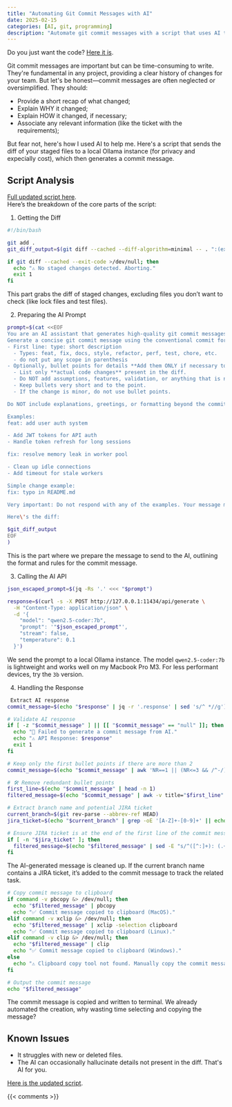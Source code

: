 ```yaml
---
title: "Automating Git Commit Messages with AI"
date: 2025-02-15
categories: [AI, git, programming]
description: "Automate git commit messages with a script that uses AI to generate concise messages."
---
```


Do you just want the code? [Here it is](https://github.com/PandaSekh/scripts/blob/main/ai-commit.sh).

Git commit messages are important but can be time-consuming to write. They're fundamental in any project, providing a clear history of changes for your team. But let's be honest—commit messages are often neglected or oversimplified. They should:
- Provide a short recap of what changed;
- Explain WHY it changed;
- Explain HOW it changed, if necessary;
- Associate any relevant information (like the ticket with the requirements);

But fear not, here's how I used AI to help me. Here's a script that sends the diff of your staged files to a local Ollama instance (for privacy and expecially cost), which then generates a commit message.

## Script Analysis
[Full updated script here](https://github.com/PandaSekh/scripts/blob/main/ai-commit.sh).  
Here’s the breakdown of the core parts of the script:

1. Getting the Diff
```bash
#!/bin/bash

git add .
git_diff_output=$(git diff --cached --diff-algorithm=minimal -- . ":(exclude)package.json" ":(exclude)package-lock.json" ":(exclude)*.lock" ":(exclude)*.test.*" ":(exclude).changeset/*")

if git diff --cached --exit-code >/dev/null; then
  echo "⚠️ No staged changes detected. Aborting."
  exit 1
fi
```
This part grabs the diff of staged changes, excluding files you don’t want to check (like lock files and test files).

2. Preparing the AI Prompt
```bash
prompt=$(cat <<EOF
You are an AI assistant that generates high-quality git commit messages.
Generate a concise git commit message using the conventional commit format:
- First line: type: short description
  - Types: feat, fix, docs, style, refactor, perf, test, chore, etc.
  - do not put any scope in parenthesis
- Optionally, bullet points for details **Add them ONLY if necessary to add more details**:
  - List only **actual code changes** present in the diff.
  - Do NOT add assumptions, features, validation, or anything that is not explicitly in the diff.
  - Keep bullets very short and to the point.
  - If the change is minor, do not use bullet points.

Do NOT include explanations, greetings, or formatting beyond the commit message.

Examples:
feat: add user auth system

- Add JWT tokens for API auth
- Handle token refresh for long sessions

fix: resolve memory leak in worker pool

- Clean up idle connections
- Add timeout for stale workers

Simple change example:
fix: typo in README.md

Very important: Do not respond with any of the examples. Your message must be based on the diff that is about to be provided.

Here\'s the diff:

$git_diff_output
EOF
)
```
This is the part where we prepare the message to send to the AI, outlining the format and rules for the commit message.

3. Calling the AI API
```bash
json_escaped_prompt=$(jq -Rs '.' <<< "$prompt")

response=$(curl -s -X POST http://127.0.0.1:11434/api/generate \
  -H "Content-Type: application/json" \
  -d '{
    "model": "qwen2.5-coder:7b",
    "prompt": '"$json_escaped_prompt"',
    "stream": false,
    "temperature": 0.1
  }')
```
We send the prompt to a local Ollama instance. The model `qwen2.5-coder:7b` is lightweight and works well on my Macbook Pro M3. For less performant devices, try the `3b` version.

4. Handling the Response
```bash
 Extract AI response
commit_message=$(echo "$response" | jq -r '.response' | sed 's/^ *//g')

# Validate AI response
if [ -z "$commit_message" ] || [[ "$commit_message" == "null" ]]; then
  echo "🚫 Failed to generate a commit message from AI."
  echo "⚠️ API Response: $response"
  exit 1
fi

# Keep only the first bullet points if there are more than 2
commit_message=$(echo "$commit_message" | awk 'NR==1 || (NR<=3 && /^-/)')

# 🛠 Remove redundant bullet points
first_line=$(echo "$commit_message" | head -n 1)
filtered_message=$(echo "$commit_message" | awk -v title="$first_line" 'NR==1 || (NR==3 && $0 != "- " title)')

# Extract branch name and potential JIRA ticket
current_branch=$(git rev-parse --abbrev-ref HEAD)
jira_ticket=$(echo "$current_branch" | grep -oE '[A-Z]+-[0-9]+' || echo "")

# Ensure JIRA ticket is at the end of the first line of the commit message
if [ -n "$jira_ticket" ]; then
  filtered_message=$(echo "$filtered_message" | sed -E "s/^([^:]+): (.+)$/\1: \2 ($jira_ticket)/")
fi
```
The AI-generated message is cleaned up. If the current branch name contains a JIRA ticket, it’s added to the commit message to track the related task.


```bash
# Copy commit message to clipboard
if command -v pbcopy &> /dev/null; then
  echo "$filtered_message" | pbcopy
  echo "✅ Commit message copied to clipboard (MacOS)."
elif command -v xclip &> /dev/null; then
  echo "$filtered_message" | xclip -selection clipboard
  echo "✅ Commit message copied to clipboard (Linux)."
elif command -v clip &> /dev/null; then
  echo "$filtered_message" | clip
  echo "✅ Commit message copied to clipboard (Windows)."
else
  echo "⚠️ Clipboard copy tool not found. Manually copy the commit message below:"
fi

# Output the commit message
echo "$filtered_message"
```
The commit message is copied and written to terminal. We already automated the creation, why wasting time selecting and copying the message?

## Known Issues
- It struggles with new or deleted files.
- The AI can occasionally hallucinate details not present in the diff. That's AI for you.

[Here is the updated script](https://github.com/PandaSekh/scripts/blob/main/ai-commit.sh).

{{< comments >}}
